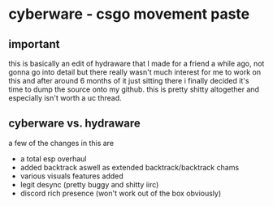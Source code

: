 # cyberware - csgo movement paste

## important

this is basically an edit of hydraware that I made for a friend a while ago, not gonna go into detail but there really wasn't much interest for me to work on this and after around 6 months of it just sitting there i finally decided it's time to dump the source onto my github. this is pretty shitty altogether and especially isn't worth a uc thread.

## cyberware vs. hydraware
a few of the changes in this are
* a total esp overhaul
* added backtrack aswell as extended backtrack/backtrack chams
* various visuals features added
* legit desync (pretty buggy and shitty iirc)
* discord rich presence (won't work out of the box obviously)
